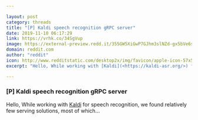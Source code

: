 ```yaml
---

layout: post
category: threads
title: "[P] Kaldi speech recognition gRPC server"
date: 2019-11-10 06:17:29
link: https://vrhk.co/34SgVup
image: https://external-preview.redd.it/355GW5XiGwP7GJhm3slNZd-gx5bVe6sSFsgBGFdvc9c.jpg?width=752&height=393.717277487&auto=webp&s=32b58a190cf0f222a3d32f13ce3021d9eb4d3d8d
domain: reddit.com
author: "reddit"
icon: http://www.redditstatic.com/desktop2x/img/favicon/apple-icon-57x57.png
excerpt: "Hello, While working with [Kaldi](<https://kaldi-asr.org/>) for speech recognition, we found relatively few serving solutions, most of which..."

---
```


### [P] Kaldi speech recognition gRPC server

Hello, While working with [Kaldi](<https://kaldi-asr.org/>) for speech recognition, we found relatively few serving solutions, most of which...